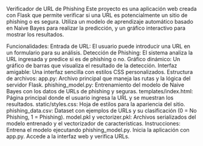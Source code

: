 Verificador de URL de Phishing
Este proyecto es una aplicación web creada con Flask que permite verificar si una URL es potencialmente un sitio de phishing o es segura. Utiliza un modelo de aprendizaje automático basado en Naive Bayes para realizar la predicción, y un gráfico interactivo para mostrar los resultados.

Funcionalidades:
Entrada de URL: El usuario puede introducir una URL en un formulario para su análisis.
Detección de Phishing: El sistema analiza la URL ingresada y predice si es de phishing o no.
Gráfico dinámico: Un gráfico de barras que visualiza el resultado de la detección.
Interfaz amigable: Una interfaz sencilla con estilos CSS personalizados.
Estructura de archivos:
app.py: Archivo principal que maneja las rutas y la lógica del servidor Flask.
phishing_model.py: Entrenamiento del modelo de Naive Bayes con los datos de URLs de phishing y seguras.
templates/index.html: Página principal donde el usuario ingresa la URL y se muestran los resultados.
static/styles.css: Hoja de estilos para la apariencia del sitio.
phishing_data.csv: Dataset con ejemplos de URLs y su clasificación (0 = No Phishing, 1 = Phishing).
model.pkl y vectorizer.pkl: Archivos serializados del modelo entrenado y el vectorizador de características.
Instrucciones:
Entrena el modelo ejecutando phishing_model.py.
Inicia la aplicación con app.py.
Accede a la interfaz web y verifica URLs.
